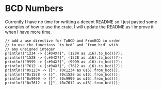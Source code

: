 # BCD Numbers

Currently I have no time for writting a decent README so I just pasted some examples of how to use the crate. I will update the README as I improve it when I have more time.

```
// add a use directive for ToBCD and FromBCD in order
// to use the functions `to_bcd` and `from_bcd` with
// any unsigned integer
println!("1234 -> {:#04X?}", (1234 as u16).to_bcd()?);
println!("1528 -> {:#04X?}", (1528 as u16).to_bcd()?);
println!("9999 -> {:#04X?}", (9999 as u16).to_bcd()?);
println!("7612 -> {:#04X?}", (7612 as u16).to_bcd()?);
println!("0x1234 -> {}", (0x1234 as u16).from_bcd());
println!("0x1528 -> {}", (0x1528 as u16).from_bcd());
println!("0x9999 -> {}", (0x9999 as u16).from_bcd());
println!("0x7612 -> {}", (0x7612 as u16).from_bcd());
```
